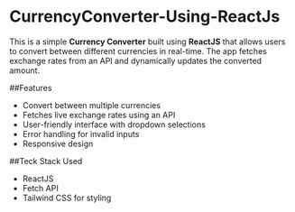 # CurrencyConverter-Using-ReactJs

This is a simple **Currency Converter** built using **ReactJS** that allows users to convert between different currencies in real-time. The app fetches exchange rates from an API and dynamically updates the converted amount.

##Features
- Convert between multiple currencies
- Fetches live exchange rates using an API
- User-friendly interface with dropdown selections
- Error handling for invalid inputs
- Responsive design

##Teck Stack Used
- ReactJS
- Fetch API
- Tailwind CSS for styling 
